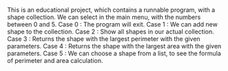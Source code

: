 This is an educational project, which contains a runnable program, with a shape collection.
We can select in the main menu, with the numbers between 0 and 5.
Case 0 : The program will exit.
Case 1 : We can add new shape to the collection.
Case 2 : Show all shapes in our actual collection.
Case 3 : Returns the shape with the largest perimeter with the given parameters.
Case 4 : Returns the shape with the largest area with the given parameters.
Case 5 : We can choose a shape from a list, to see the formula of perimeter and area calculation.
